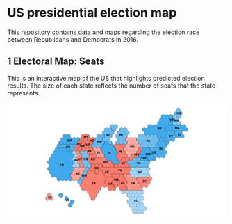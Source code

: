 # US presidential election map

This repository contains data and maps regarding the election race between Republicans and Democrats in 2016. 

## 1 Electoral Map: Seats

This is an interactive map of the US that highlights predicted election results. The size of each state reflects the number of seats that the state represents.

![](images/electoralMapSeats.png "Election results by state and proportion of seats")